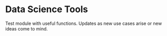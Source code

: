 # Data Science Tools

Test module with useful functions. Updates as new use cases arise or new ideas come to mind.